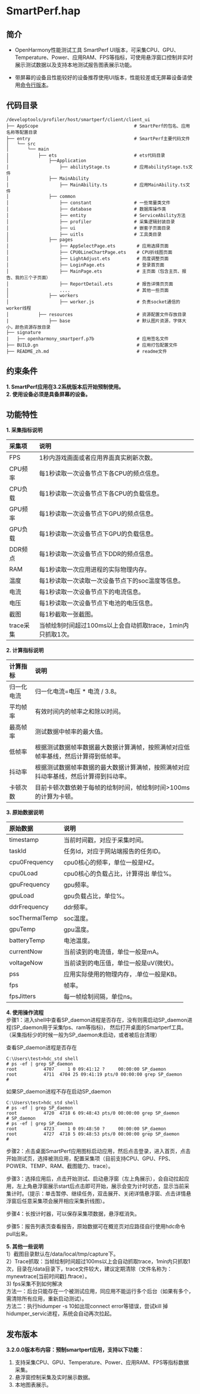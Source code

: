 # SmartPerf.hap
## 简介
- OpenHarmony性能测试工具 SmartPerf UI版本，可采集CPU、GPU、Temperature、Power、应用RAM、FPS等指标，可使用悬浮窗口控制并实时展示测试数据以及支持本地测试报告图表展示功能。

- 带屏幕的设备且性能较好的设备推荐使用UI版本，性能较差或无屏幕设备请使用[命令行版本](https://gitee.com/openharmony/developtools_profiler/blob/master/host/smartperf/client/client_command/README_zh.md)。

## 代码目录

```
/developtools/profiler/host/smartperf/client/client_ui
├── AppScope                                    # SmartPerf的包名、应用名称等配置目录
├── entry                                       # SmartPerf主要代码文件
│   └── src
│       └── main
│           ├── ets                             # ets代码目录
│               ├──Application
│                   ├── abilityStage.ts         # 应用abilityStage.ts文件
│               ├── MainAbility
│                   ├── MainAbility.ts          # 应用MainAbility.ts文件
│               ├── common
│                   ├── constant                # 一些常量类文件
│                   ├── database                # 数据库操作类
│                   ├── entity                  # ServiceAbility方法
│                   ├── profiler                # 采集逻辑封装目录
│                   ├── ui                      # 嵌套子页面目录
│                   ├── uitls                   # 工具类目录
│               ├── pages
│                   ├── AppSelectPage.ets        # 应用选择页面
│                   ├── CPU0LineChartPage.ets    # CPU折线图页面
│                   ├── LightAdjust.ets          # 亮度调整页面
│                   ├── LoginPage.ets            # 登录首页面
│                   ├── MainPage.ets             # 主页面（包含主页、报告、我的三个子页面）
│                   ├── ReportDetail.ets         # 报告详情页页面
│                   ....                         # 其他一些页面
│               ├── workers
│                   ├── worker.js                # 负责socket通信的worker线程
│           ├── resources                        # 资源配置文件存放目录
|               ├── base                         # 默认图片资源，字体大小，颜色资源存放目录
├── signature
|   ├── openharmony_smartperf.p7b                # 应用签名文件
├── BUILD.gn                                     # 应用打包配置文件
├── README_zh.md                                 # readme文件
```

## 约束条件
**1. SmartPerf应用在3.2系统版本后开始预制使用。**<br>
**2. 使用设备必须是具备屏幕的设备。**<br>
## 功能特性
**1. 采集指标说明**<br>

| 采集项  | 说明                                                      |
| :----- | :---------------------                                   |
| FPS    | 1秒内游戏画面或者应用界面真实刷新次数。                          |
| CPU频率 | 每1秒读取一次设备节点下各CPU的频点信息。                        |
| CPU负载 | 每1秒读取一次设备节点下各CPU的负载信息。                        |
| GPU频率 | 每1秒读取一次设备节点下GPU的频点信息。                          |
| GPU负载 | 每1秒读取一次设备节点下GPU的负载信息。                          |
| DDR频点 | 每1秒读取一次设备节点下DDR的频点信息。                           |
| RAM     | 每1秒读取一次应用进程的实际物理内存。                           |
| 温度    | 每1秒读取一次读取一次设备节点下的soc温度等信息。               |
| 电流    | 每1秒读取一次设备节点下的电流信息。                             |
| 电压    | 每1秒读取一次设备节点下电池的电压信息。                          |
| 截图    |每1秒截取一张截图。                                            |
|trace采集|当帧绘制时间超过100ms以上会自动抓取trace，1min内只抓取1次。        |


**2. 计算指标说明**<br>

| 计算指标  | 说明                                                      |
| :----- | :---------------------                                   |
| 归一化电流 | 归一化电流=电压 * 电流 / 3.8。   |
| 平均帧率 | 有效时间内的帧率之和除以时间。                        |
| 最高帧率 | 测试数据中帧率的最大值。                        |
| 低帧率 | 根据测试数据帧率数据最大数据计算满帧，按照满帧对应低帧率基线，然后计算得到低帧率。                         |
| 抖动率 | 根据测试数据帧率数据的最大数据计算满帧，按照满帧对应抖动率基线，然后计算得到抖动率。                          |
| 卡顿次数 | 目前卡顿次数依赖于每帧的绘制时间，帧绘制时间>100ms的计算为卡顿。 |

**3. 原始数据说明**<br>

| 原始数据  | 说明                                                      |
| :----- | :---------------------  |
| timestamp | 当前时间戳，对应于采集时间。 |
| taskId  | 任务Id，对应于网站端报告的任务ID。|
| cpu0Frequency  | cpu0核心的频率，单位一般是HZ。|
| cpu0Load  |  cpu0核心的负载占比，计算得出 单位%。|
| gpuFrequency  | gpu频率。|
| gpuLoad  | gpu负载占比，单位%。|
| ddrFrequency  | ddr频率。 |
| socThermalTemp  | soc温度。|
| gpuTemp  | gpu温度。|
| batteryTemp  |电池温度。|
| currentNow  | 当前读到的电流值，单位一般是mA。|
| voltageNow  | 当前读到的电压值，单位一般是uV(微伏)。|
| pss  | 应用实际使用的物理内存，.单位一般是KB。|
| fps  | 帧率。|
| fpsJitters  | 每一帧绘制间隔，单位ns。|

**4. 使用操作流程**<br>
步骤1：进入shell中查看SP_daemon进程是否存在，没有则需启动SP_daemon进程(SP_daemon用于采集fps、ram等指标)， 然后打开桌面的Smartperf工具。（采集指标少的时候一般为SP_daemon未启动，或者被后台清理）<br>

查看SP_daemon进程是否存在
```
C:\Users\test>hdc_std shell
# ps -ef | grep SP_daemon
root          4707     1 0 09:41:12 ?     00:00:00 SP_daemon
root          4711  4704 25 09:41:19 pts/0 00:00:00 grep SP_daemon
#

```
如果SP_daemon进程不存在启动SP_daemon
```
C:\Users\test>hdc_std shell
# ps -ef | grep SP_daemon
root          4720  4718 6 09:48:43 pts/0 00:00:00 grep SP_daemon
# SP_daemon
# ps -ef | grep SP_daemon
root          4723     1 0 09:48:50 ?     00:00:00 SP_daemon
root          4727  4718 5 09:48:53 pts/0 00:00:00 grep SP_daemon
#
```
步骤2：点击桌面SmartPerf应用图标启动应用，然后点击登录，进入首页，点击开始测试页，选择被测应用，配置采集项（目前支持CPU、GPU、FPS、POWER、TEMP、RAM、截图能力、trace）。<br>

步骤3：选择应用后，点击开始测试、启动悬浮窗（左上角展示），会自动拉起应用，左上角悬浮窗展示start后点击即可开始，展示会变为计时状态，显示当前采集计时。（提示：单击暂停、继续任务，双击展开、关闭详情悬浮窗、点击详情悬浮窗后任意采集项会展开相应采集折线图）。<br>

步骤4：长按计时器，可以保存采集项数据，悬浮框消失。<br>

步骤5：报告列表页查看报告，原始数据可在概览页对应路径自行使用hdc命令pull出来。


**5. 其他一些说明**<br>
  1）截图目录默认在/data/local/tmp/capture下。<br>
  2）Trace抓取：当帧绘制时间超过100ms以上会自动抓取trace，1min内只抓取1次，目录在/data目录下，trace文件较大，建议定期清除（文件名称为：mynewtrace[当前时间戳].ftrace）。<br>
  3) fps采集不到如何解决<br>
    方法一：后台只能存在一个被测试应用，同应用不能运行多个后台（如果有多个，需清除所有应用，重新启动测试）。<br>
    方法二：执行hidumper -s 10如出现connect error等错误，尝试kill 掉 hidumper_servic进程，系统会自动再次拉起。


## 发布版本
**3.2.0.0版本布内容：预制smartperf应用，支持以下功能：**<br>
1. 支持采集CPU、GPU、Temperature、Power、应用RAM、FPS等指标数据采集。<br>
2. 悬浮窗控制采集及实时展示数据。<br>
3. 本地图表展示。<br>





